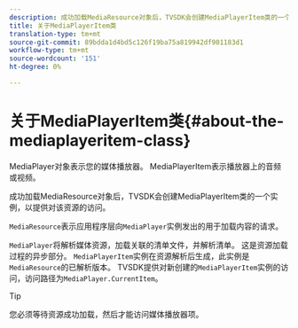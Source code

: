 ```yaml
---
description: 成功加载MediaResource对象后，TVSDK会创建MediaPlayerItem类的一个实例，以提供对该资源的访问。
title: 关于MediaPlayerItem类
translation-type: tm+mt
source-git-commit: 89bdda1d4bd5c126f19ba75a819942df901183d1
workflow-type: tm+mt
source-wordcount: '151'
ht-degree: 0%

---
```



# 关于MediaPlayerItem类{#about-the-mediaplayeritem-class}

MediaPlayer对象表示您的媒体播放器。 MediaPlayerItem表示播放器上的音频或视频。

成功加载MediaResource对象后，TVSDK会创建MediaPlayerItem类的一个实例，以提供对该资源的访问。

`MediaResource`表示应用程序层向`MediaPlayer`实例发出的用于加载内容的请求。

`MediaPlayer`将解析媒体资源，加载关联的清单文件，并解析清单。 这是资源加载过程的异步部分。 `MediaPlayerItem`实例在资源解析后生成，此实例是`MediaResource`的已解析版本。 TVSDK提供对新创建的`MediaPlayerItem`实例的访问，访问路径为`MediaPlayer.CurrentItem`。

>[!TIP]
>
>您必须等待资源成功加载，然后才能访问媒体播放器项。